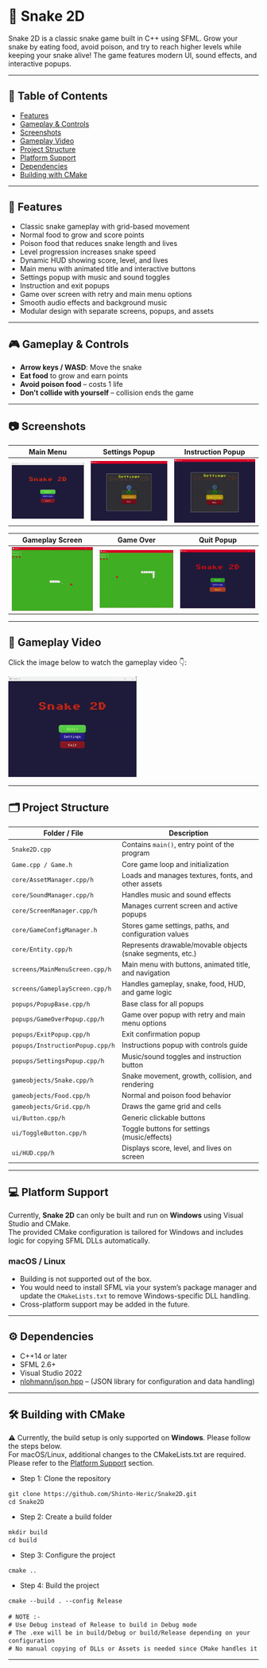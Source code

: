 # 🐍 Snake 2D

Snake 2D is a classic snake game built in C++ using SFML. Grow your snake by eating food, avoid poison, and try to reach higher levels while keeping your snake alive! The game features modern UI, sound effects, and interactive popups.

---

## 📌 Table of Contents

- [Features](#-features)
- [Gameplay & Controls](#-gameplay--controls)
- [Screenshots](#-screenshots)
- [Gameplay Video](#-gameplay-video)
- [Project Structure](#-project-structure)
- [Platform Support](#-platform-support)
- [Dependencies](#-dependencies)
- [Building with CMake](#-building-with-cmake)

---

## 🌟 Features

- Classic snake gameplay with grid-based movement
- Normal food to grow and score points
- Poison food that reduces snake length and lives
- Level progression increases snake speed
- Dynamic HUD showing score, level, and lives
- Main menu with animated title and interactive buttons
- Settings popup with music and sound toggles
- Instruction and exit popups
- Game over screen with retry and main menu options
- Smooth audio effects and background music
- Modular design with separate screens, popups, and assets

---

## 🎮 Gameplay & Controls

- **Arrow keys / WASD**: Move the snake
- **Eat food** to grow and earn points
- **Avoid poison food** – costs 1 life
- **Don’t collide with yourself** – collision ends the game

---

## 📷 Screenshots

| Main Menu | Settings Popup | Instruction Popup |
|-----------|----------------|-------------------|
| ![Main Menu](Screenshots/mainmenu.gif) | ![Settings Popup](Screenshots/settingspopup.gif) | ![Instruction Popup](Screenshots/instructionpopup.gif) |


| Gameplay Screen | Game Over | Quit Popup |
|-----------|----------------|-------------------|
| ![Gameplay Screen](Screenshots/gameplay.gif) | ![Game Over Popup](Screenshots/gameover.gif) | ![Quit Popup](Screenshots/exitpopup.gif) |

---

## 🎥 Gameplay Video

Click the image below to watch the gameplay video 👇:
 
[![Gameplay Recording - Snake 2D](Screenshots/mainmenu.gif)](https://www.canva.com/design/DAGyCDkZkEk/R-dD_SLQuDC5Lg_KYP-T5Q/edit?utm_content=DAGyCDkZkEk&utm_campaign=designshare&utm_medium=link2&utm_source=sharebutton)


---

## 🗂 Project Structure

| Folder / File                     | Description                                                   |
|----------------------------------|---------------------------------------------------------------|
| `Snake2D.cpp`                      | Contains `main()`, entry point of the program                |
| `Game.cpp / Game.h`               | Core game loop and initialization                             |
| `core/AssetManager.cpp/h`          | Loads and manages textures, fonts, and other assets           |
| `core/SoundManager.cpp/h`          | Handles music and sound effects                               |
| `core/ScreenManager.cpp/h`         | Manages current screen and active popups                      |
| `core/GameConfigManager.h`         | Stores game settings, paths, and configuration values        |
| `core/Entity.cpp/h`         | Represents drawable/movable objects (snake segments, etc.)   |
| `screens/MainMenuScreen.cpp/h`    | Main menu with buttons, animated title, and navigation       |
| `screens/GameplayScreen.cpp/h`    | Handles gameplay, snake, food, HUD, and game logic           |
| `popups/PopupBase.cpp/h`           | Base class for all popups                                     |
| `popups/GameOverPopup.cpp/h`       | Game over popup with retry and main menu options             |
| `popups/ExitPopup.cpp/h`           | Exit confirmation popup                                       |
| `popups/InstructionPopup.cpp/h`    | Instructions popup with controls guide                        |
| `popups/SettingsPopup.cpp/h`       | Music/sound toggles and instruction button                   |
| `gameobjects/Snake.cpp/h`          | Snake movement, growth, collision, and rendering             |
| `gameobjects/Food.cpp/h`           | Normal and poison food behavior                               |
| `gameobjects/Grid.cpp/h`           | Draws the game grid and cells                                  |
| `ui/Button.cpp/h`                  | Generic clickable buttons                                     |
| `ui/ToggleButton.cpp/h`            | Toggle buttons for settings (music/effects)                  |
| `ui/HUD.cpp/h`                     | Displays score, level, and lives on screen                   |

---

## 💻 Platform Support

Currently, **Snake 2D** can only be built and run on **Windows** using Visual Studio and CMake.  
The provided CMake configuration is tailored for Windows and includes logic for copying SFML DLLs automatically.  

### macOS / Linux
- Building is not supported out of the box.  
- You would need to install SFML via your system’s package manager and update the `CMakeLists.txt` to remove Windows-specific DLL handling.  
- Cross-platform support may be added in the future.

---

## ⚙ Dependencies

- C++14 or later
- SFML 2.6+
- Visual Studio 2022
- [nlohmann/json.hpp](Snake2D/src/include/nlohmann/json.hpp) – (JSON library for configuration and data handling)
  
---

## 🛠 Building with CMake

⚠️ Currently, the build setup is only supported on **Windows**. Please follow the steps below.  
For macOS/Linux, additional changes to the CMakeLists.txt are required. Please refer to the [Platform Support](#-platform-support) section.


- Step 1: Clone the repository

```
git clone https://github.com/Shinto-Heric/Snake2D.git
cd Snake2D
```

- Step 2: Create a build folder

```
mkdir build
cd build
```

- Step 3: Configure the project

```
cmake ..
```

- Step 4: Build the project

```
cmake --build . --config Release

# NOTE :-
# Use Debug instead of Release to build in Debug mode
# The .exe will be in build/Debug or build/Release depending on your configuration
# No manual copying of DLLs or Assets is needed since CMake handles it
```

---
